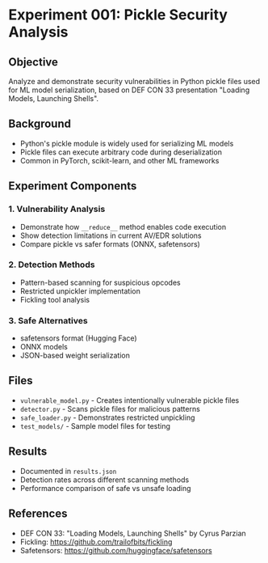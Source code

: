 # Experiment 001: Pickle Security Analysis

## Objective
Analyze and demonstrate security vulnerabilities in Python pickle files used for ML model serialization, based on DEF CON 33 presentation "Loading Models, Launching Shells".

## Background
- Python's pickle module is widely used for serializing ML models
- Pickle files can execute arbitrary code during deserialization
- Common in PyTorch, scikit-learn, and other ML frameworks

## Experiment Components

### 1. Vulnerability Analysis
- Demonstrate how `__reduce__` method enables code execution
- Show detection limitations in current AV/EDR solutions
- Compare pickle vs safer formats (ONNX, safetensors)

### 2. Detection Methods
- Pattern-based scanning for suspicious opcodes
- Restricted unpickler implementation
- Fickling tool analysis

### 3. Safe Alternatives
- safetensors format (Hugging Face)
- ONNX models
- JSON-based weight serialization

## Files
- `vulnerable_model.py` - Creates intentionally vulnerable pickle files
- `detector.py` - Scans pickle files for malicious patterns
- `safe_loader.py` - Demonstrates restricted unpickling
- `test_models/` - Sample model files for testing

## Results
- Documented in `results.json`
- Detection rates across different scanning methods
- Performance comparison of safe vs unsafe loading

## References
- DEF CON 33: "Loading Models, Launching Shells" by Cyrus Parzian
- Fickling: https://github.com/trailofbits/fickling
- Safetensors: https://github.com/huggingface/safetensors